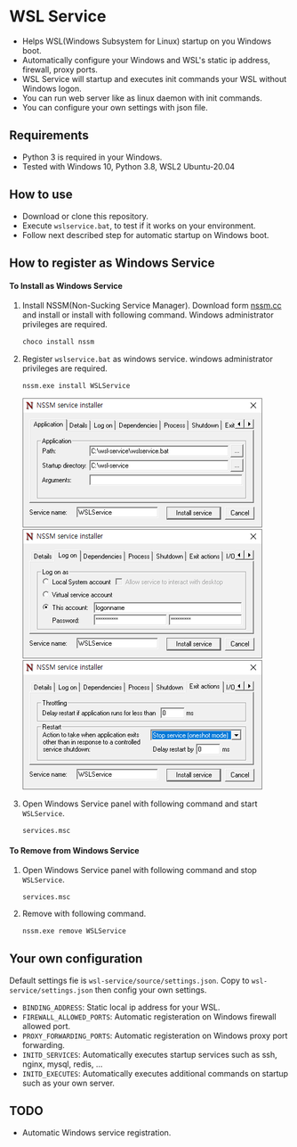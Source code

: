 # WSL Service

* Helps WSL(Windows Subsystem for Linux) startup on you Windows boot.
* Automatically configure your Windows and WSL's static ip address, firewall, proxy ports.
* WSL Service will startup and executes init commands your WSL without Windows logon.
* You can run web server like as linux daemon with init commands.
* You can configure your own settings with json file.

## Requirements

* Python 3 is required in your Windows.
* Tested with Windows 10, Python 3.8, WSL2 Ubuntu-20.04

## How to use

* Download or clone this repository.
* Execute `wslservice.bat`, to test if it works on your environment.
* Follow next described step for automatic startup on Windows boot.

## How to register as Windows Service

#### To Install as Windows Service

1. Install NSSM(Non-Sucking Service Manager). Download form [nssm.cc](https://nssm.cc/) and install or install with following command. Windows administrator privileges are required.

    ```bash
    choco install nssm
    ```

2. Register `wslservice.bat` as windows service. windows administrator privileges are required.

    ```bash
    nssm.exe install WSLService
    ```

    ![](./assets/nssm-install-step-01.png)
    ![](./assets/nssm-install-step-02.png)
    ![](./assets/nssm-install-step-03.png)

3. Open Windows Service panel with following command and start `WSLService`.

    ```
    services.msc
    ```

#### To Remove from Windows Service

1. Open Windows Service panel with following command and stop `WSLService`.

    ```
    services.msc
    ```

2. Remove with following command.

    ```bash
    nssm.exe remove WSLService
    ```

## Your own configuration

Default settings fie is `wsl-service/source/settings.json`. Copy to `wsl-service/settings.json` then config your own settings.

* `BINDING_ADDRESS`: Static local ip address for your WSL.
* `FIREWALL_ALLOWED_PORTS`: Automatic registeration on Windows firewall allowed port.
* `PROXY_FORWARDING_PORTS`: Automatic registeration on Windows proxy port forwarding.
* `INITD_SERVICES`: Automatically executes startup services such as ssh, nginx, mysql, redis, ...
* `INITD_EXECUTES`: Automatically executes additional commands on startup such as your own server.

## TODO

* Automatic Windows service registration.
